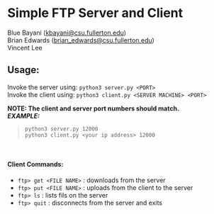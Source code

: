 # Simple FTP Server and Client
Blue Bayani (kbayani@csu.fullerton.edu)</br>
Brian Edwards (brian_edwards@csu.fullerton.edu)</br>
Vincent Lee</br>

## Usage:</br>
Invoke the server using: ```python3 server.py <PORT>``` </br>
Invoke the client using: ```python3 client.py <SERVER MACHINE> <PORT>```</br>

**NOTE: The client and server port numbers should match.**</br>
_**EXAMPLE:**_</br>
> ```python3 server.py 12000```</br> 
> ```python3 client.py <your ip address> 12000``` </br> 

</br>

#### Client Commands:</br>
- ```ftp> get <FILE NAME>``` :  downloads <FILE NAME> from the server</br>
- ```ftp> put <FILE NAME>``` :  uploads <FILE NAME> from the client to the server</br>
- ```ftp> ls```         :  lists fils on the server</br>
- ```ftp> quit```      :  disconnects from the server and exits</br>
